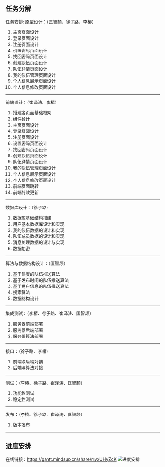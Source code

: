 ## 任务分解
任务安排:
原型设计：（匡智颉、徐子路、李椿）
1. 主页页面设计
2. 登录页面设计
3. 注册页面设计
4. 设置密码页面设计
5. 找回密码页面设计
6. 创建队伍页面设计
7. 队伍详情页面设计
8. 我的队伍管理页面设计
9. 个人信息展示页面设计
10. 个人信息修改页面设计
----

前端设计：（崔泽涛、李椿）
1. 搭建各页面基础框架
2. 组件设计
3. 主页页面设计
4. 登录页面设计
5. 注册页面设计
6. 设置密码页面设计
7. 找回密码页面设计
8. 创建队伍页面设计
9. 队伍详情页面设计
10. 我的队伍管理页面设计
11. 个人信息展示页面设计
12. 个人信息修改页面设计
13. 前端页面跳转
14. 前端特效更新
----

数据库设计：（徐子路）
1. 数据库基础结构搭建
2. 用户基本数据库设计和实现
3. 我的队伍数据的设计和实现
4. 队伍成员数据的设计和实现
5. 消息处理数据的设计与实现
6. 数据加密
----

算法与数据结构设计：（匡智颉）
1. 基于热度的队伍推送算法
2. 基于发布时间的队伍推送算法
3. 基于用户信息的队伍推送算法
4. 搜索算法
5. 数据结构设计
----

集成测试：（李椿、徐子路、崔泽涛、匡智颉）
1. 服务器前端部署
2. 服务器后端部署
3. 服务器算法部署
----

接口：（徐子路、李椿）
1. 前端与后端对接
2. 后端与算法对接
----

测试：（李椿、徐子路、崔泽涛、匡智颉）
1. 功能性测试
2. 稳定性测试
----

发布：（李椿、徐子路、崔泽涛、匡智颉）
1. 版本发布
----

## 进度安排
在线链接：https://gantt.mindsup.cn/share/myxUHyZcK
![进度安排](https://foruda.gitee.com/images/1665716017139628594/360dc0b9_8422808.png "进度计划.png")